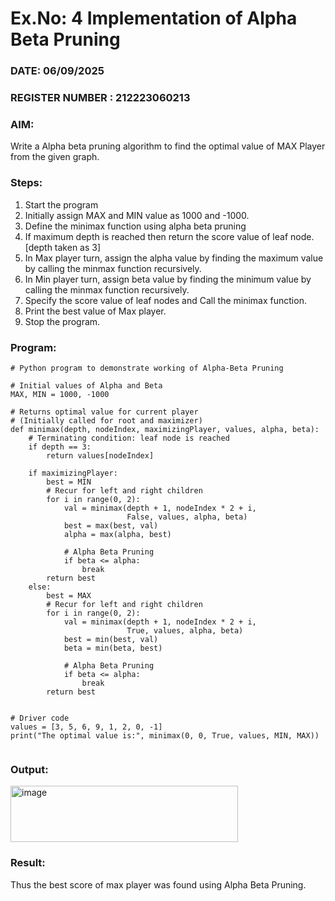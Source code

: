 # Ex.No: 4   Implementation of Alpha Beta Pruning 
### DATE:  06/09/2025                                                                          
### REGISTER NUMBER : 212223060213

### AIM: 
Write a Alpha beta pruning algorithm to find the optimal value of MAX Player from the given graph.
### Steps:
1. Start the program
2. Initially  assign MAX and MIN value as 1000 and -1000.
3.  Define the minimax function  using alpha beta pruning
4.  If maximum depth is reached then return the score value of leaf node. [depth taken as 3]
5.  In Max player turn, assign the alpha value by finding the maximum value by calling the minmax function recursively.
6.  In Min player turn, assign beta value by finding the minimum value by calling the minmax function recursively.
7.  Specify the score value of leaf nodes and Call the minimax function.
8.  Print the best value of Max player.
9.  Stop the program. 

### Program:

```
# Python program to demonstrate working of Alpha-Beta Pruning

# Initial values of Alpha and Beta
MAX, MIN = 1000, -1000

# Returns optimal value for current player
# (Initially called for root and maximizer)
def minimax(depth, nodeIndex, maximizingPlayer, values, alpha, beta):
    # Terminating condition: leaf node is reached
    if depth == 3:
        return values[nodeIndex]

    if maximizingPlayer:
        best = MIN
        # Recur for left and right children
        for i in range(0, 2):
            val = minimax(depth + 1, nodeIndex * 2 + i,
                          False, values, alpha, beta)
            best = max(best, val)
            alpha = max(alpha, best)

            # Alpha Beta Pruning
            if beta <= alpha:
                break
        return best
    else:
        best = MAX
        # Recur for left and right children
        for i in range(0, 2):
            val = minimax(depth + 1, nodeIndex * 2 + i,
                          True, values, alpha, beta)
            best = min(best, val)
            beta = min(beta, best)

            # Alpha Beta Pruning
            if beta <= alpha:
                break
        return best


# Driver code
values = [3, 5, 6, 9, 1, 2, 0, -1]
print("The optimal value is:", minimax(0, 0, True, values, MIN, MAX))


```


### Output:
<img width="364" height="90" alt="image" src="https://github.com/user-attachments/assets/5e271b68-79c5-4816-98d1-92ce8a684350" />



### Result:
Thus the best score of max player was found using Alpha Beta Pruning.
